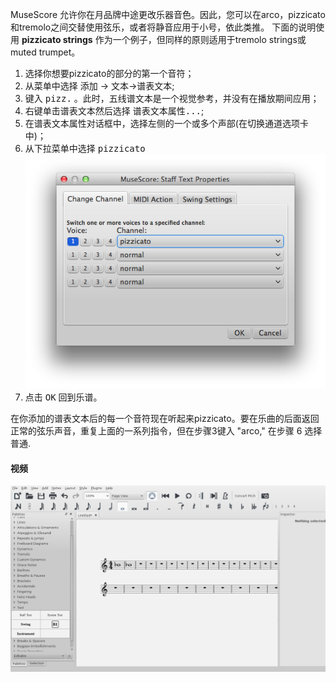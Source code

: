 MuseScore 允许你在月品牌中途更改乐器音色。因此，您可以在arco，pizzicato和tremolo之间交替使用弦乐，或者将静音应用于小号，依此类推。 
下面的说明使用 __pizzicato strings__ 作为一个例子，但同样的原则适用于tremolo strings或muted trumpet。

1. 选择你想要pizzicato的部分的第一个音符；
2. 从菜单中选择 <samp class="menu">添加</samp> &rarr; <samp class="submenu">文本</samp>&rarr;<samp class="menuitem">谱表文本</samp>;
3. 键入 <kbd>pizz.</kbd> 。此时，五线谱文本是一个视觉参考，并没有在播放期间应用；
4. 右键单击谱表文本然后选择 <samp class="menuitem">谱表文本属性...</samp>;
5. 在谱表文本属性对话框中，选择左侧的一个或多个声部(在切换通道选项卡中)；
6. 从下拉菜单中选择 <samp>pizzicato</samp>
![Staff text properties](../images/Staff%20text%20properties.png)
7. 点击 <kbd><samp>OK</samp></kbd> 回到乐谱。

在你添加的谱表文本后的每一个音符现在听起来pizzicato。要在乐曲的后面返回正常的弦乐声音，重复上面的一系列指令，但在步骤3键入 "arco," 在步骤 6 选择 <samp>普通</samp>.

#### 视频

![pizztext](../images/pizztext.gif)

